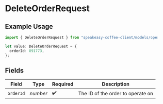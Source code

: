 # DeleteOrderRequest

## Example Usage

```typescript
import { DeleteOrderRequest } from "speakeasy-coffee-client/models/operations";

let value: DeleteOrderRequest = {
  orderId: 891773,
};
```

## Fields

| Field                             | Type                              | Required                          | Description                       |
| --------------------------------- | --------------------------------- | --------------------------------- | --------------------------------- |
| `orderId`                         | *number*                          | :heavy_check_mark:                | The ID of the order to operate on |